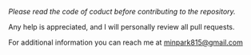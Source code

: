 *Please read the code of coduct before contributing to the repository.*

Any help is appreciated, and I will personally review all pull requests.

For additional information you can reach me at minpark815@gmail.com
